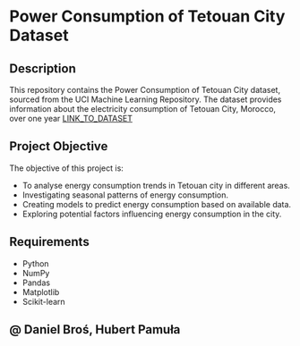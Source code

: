 # Power Consumption of Tetouan City Dataset

## Description
This repository contains the Power Consumption of Tetouan City dataset, sourced from the UCI Machine Learning Repository. The dataset provides information about the electricity consumption of Tetouan City, Morocco, over one year
[LINK_TO_DATASET](https://archive.ics.uci.edu/dataset/849/power+consumption+of+tetouan+city)


## Project Objective

The objective of this project is:

- To analyse energy consumption trends in Tetouan city in different areas.
- Investigating seasonal patterns of energy consumption.
- Creating models to predict energy consumption based on available data.
- Exploring potential factors influencing energy consumption in the city.

## Requirements

- Python
- NumPy
- Pandas
- Matplotlib
- Scikit-learn

## @ Daniel Broś, Hubert Pamuła
